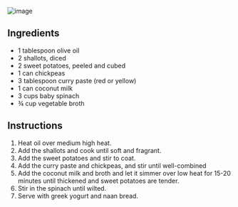 ![image](/docs/assets/images/recipes/sweet_potato_curry.png)

## Ingredients
* 1 tablespoon olive oil
* 2 shallots, diced
* 2 sweet potatoes, peeled and cubed
* 1 can chickpeas
* 3 tablespoon curry paste (red or yellow)
* 1 can coconut milk
* 3 cups baby spinach
* ¾ cup vegetable broth

## Instructions
1. Heat oil over medium high heat.
2. Add the shallots and cook until soft and fragrant.
3. Add the sweet potatoes and stir to coat.
4. Add the curry paste and chickpeas, and stir until well-combined
5. Add the coconut milk and broth and let it simmer over low heat for 15-20 minutes until thickened and sweet potatoes are tender.
6. Stir in the spinach until wilted.
7. Serve with greek yogurt and naan bread.